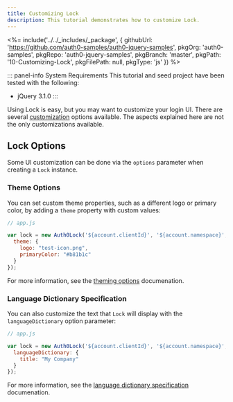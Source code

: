 ```yaml
---
title: Customizing Lock
description: This tutorial demonstrates how to customize Lock.
---
```


<%= include('../../_includes/_package', {
  githubUrl: 'https://github.com/auth0-samples/auth0-jquery-samples',
  pkgOrg: 'auth0-samples',
  pkgRepo: 'auth0-jquery-samples',
  pkgBranch: 'master',
  pkgPath: '10-Customizing-Lock',
  pkgFilePath: null,
  pkgType: 'js'
}) %>

::: panel-info System Requirements
This tutorial and seed project have been tested with the following:

* jQuery 3.1.0
:::

Using Lock is easy, but you may want to customize your login UI. There are several [customization](/libraries/lock/v10/customization) options available. The aspects explained here are not the only customizations available.

## Lock Options

Some UI customization can be done via the `options` parameter when creating a `Lock` instance.

### Theme Options

You can set custom theme properties, such as a different logo or primary color, by adding a `theme` property with custom values:

```javascript
// app.js

var lock = new Auth0Lock('${account.clientId}', '${account.namespace}', {
  theme: {
    logo: "test-icon.png",
    primaryColor: "#b81b1c"
  }
});
```
For more information, see the [theming options](/libraries/lock/v10/ui-customization) documenation.

### Language Dictionary Specification

You can also customize the text that `Lock` will display with the `languageDictionary` option parameter:

```javascript
// app.js

var lock = new Auth0Lock('${account.clientId}', '${account.namespace}', {
  languageDictionary: {
    title: "My Company"
  }
});
```

For more information, see the [language dictionary specification](/libraries/lock/v10/i18n) documenation.

